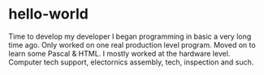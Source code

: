 # hello-world
Time to develop my developer
I began programming in basic a very long time ago. Only worked on one real production level program. Moved on to learn some Pascal & HTML. I mostly worked at the hardware level. Computer tech support, electornics assembly, tech, inspection and such.
